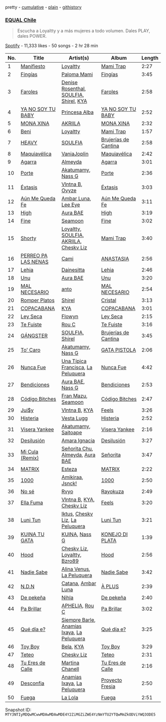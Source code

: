 pretty - [cumulative](/playlists/cumulative/37i9dQZF1DXaXeq4HFmqQR.md) - [plain](/playlists/plain/37i9dQZF1DXaXeq4HFmqQR) - [githistory](https://github.githistory.xyz/mackorone/spotify-playlist-archive/blob/main/playlists/plain/37i9dQZF1DXaXeq4HFmqQR)

### [EQUAL Chile](https://open.spotify.com/playlist/37i9dQZF1DXaXeq4HFmqQR)

> Escucha a Loyaltty y a más mujeres a todo volumen\. Dales PLAY, dales POWER.

[Spotify](https://open.spotify.com/user/spotify) - 11,333 likes - 50 songs - 2 hr 28 min

| No. | Title | Artist(s) | Album | Length |
|---|---|---|---|---|
| 1 | [Manifiesto](https://open.spotify.com/track/7rXnH5CggkXAAIxWHh0U0H) | [Loyaltty](https://open.spotify.com/artist/5DDpDYLDv4xasIBS6kp2wf) | [Mami Trap](https://open.spotify.com/album/6WGQyk4qU39c8CUx07IzSc) | 2:27 |
| 2 | [Fingías](https://open.spotify.com/track/7o0oY5wRcoV7oPuDhD2J1z) | [Paloma Mami](https://open.spotify.com/artist/7rOlQwf8OuFLFQp4aydjBt) | [Fingías](https://open.spotify.com/album/1V2sg9XB2TP29Ys4ER3fLn) | 3:45 |
| 3 | [Faroles](https://open.spotify.com/track/4eh4Et24YVZ97mCumJe0IK) | [Denise Rosenthal](https://open.spotify.com/artist/73SBwOgH6mrS09OyFHdR62), [SOULFIA](https://open.spotify.com/artist/1Q9Sx5tOmwems0qwLJZ5Cy), [Shirel](https://open.spotify.com/artist/5fNV5ubt46GqUpyP7Mh4Ln), [KYA](https://open.spotify.com/artist/1D1DNu1iQq7j7hFOlJZJyP) | [Faroles](https://open.spotify.com/album/6E2eSxShTgMRZi3WKjJev0) | 2:58 |
| 4 | [YA NO SOY TU BABY](https://open.spotify.com/track/3AIZ7XY0YxZHJ2Ao6d0YSg) | [Princesa Alba](https://open.spotify.com/artist/3hvDAraTidCTjQHIc4m8P3) | [YA NO SOY TU BABY](https://open.spotify.com/album/3nkkxVQVdD6LrC0pxPhJY3) | 2:52 |
| 5 | [MONA XINA](https://open.spotify.com/track/75XPqkFdaR5zFCJNbnj7DA) | [AKRIILA](https://open.spotify.com/artist/39hfuTf4PHfnHgIl0QBDGL) | [MONA XINA](https://open.spotify.com/album/5RHQ2fzewCE9TeJNG0pQMx) | 2:32 |
| 6 | [Beni](https://open.spotify.com/track/5QD5feAKRRARpcrunWkP4u) | [Loyaltty](https://open.spotify.com/artist/5DDpDYLDv4xasIBS6kp2wf) | [Mami Trap](https://open.spotify.com/album/6WGQyk4qU39c8CUx07IzSc) | 1:57 |
| 7 | [HEAVY](https://open.spotify.com/track/3bEetphA24F4tNyBW1p4Bz) | [SOULFIA](https://open.spotify.com/artist/1Q9Sx5tOmwems0qwLJZ5Cy) | [Brujerías de Cantina](https://open.spotify.com/album/4wkcKHHjFk2ZK7ou5d3Woy) | 2:58 |
| 8 | [Maquiavélica](https://open.spotify.com/track/2M6nyjvK6IAR2s6QKUY4Rr) | [VaniaJoplin](https://open.spotify.com/artist/5J7o47wyT1cQOkHPFwzq4X) | [Maquiavélica](https://open.spotify.com/album/5bFZOck3czgnJOIU1zvK2K) | 2:42 |
| 9 | [Agarra](https://open.spotify.com/track/5thlCBlPWSXxUJFdG0fEyH) | [Almeyda](https://open.spotify.com/artist/3ScIhY1EejsIFbTsU87XwF) | [Agarra](https://open.spotify.com/album/36zOI4pViRyY786coy335g) | 3:01 |
| 10 | [Porte](https://open.spotify.com/track/2ixCtJ3dVGT3pyjL7PDex1) | [Akatumamy](https://open.spotify.com/artist/38DOU02BQmlcooCqxr3aSd), [Nass G](https://open.spotify.com/artist/4HVaguMub30IBWNwP1k6WF) | [Porte](https://open.spotify.com/album/4aU679nTE0dDkQmIVqK7RW) | 2:36 |
| 11 | [Éxtasis](https://open.spotify.com/track/7KmhNkUM38Pn0EjVkGcuhi) | [Vlntna B](https://open.spotify.com/artist/5leFwWpTacAWLAom8B2JbS), [Ovyze](https://open.spotify.com/artist/4jzpU8H3P6UJYFUWwwwCx4) | [Éxtasis](https://open.spotify.com/album/5CuSM1UL5j2zySU8qsFZEf) | 3:03 |
| 12 | [Aún Me Queda Fe](https://open.spotify.com/track/2nCMRkfn5uJTvxD9k9SXoN) | [Ambar Luna](https://open.spotify.com/artist/3cJV9VzS3qt2MU60ilzNML), [Lee Eye](https://open.spotify.com/artist/1XQ6We9YHmRoIoD9rE9KBX) | [Aún Me Queda Fe](https://open.spotify.com/album/3VwhiG1lHrwwPTbdi32ZhO) | 3:11 |
| 13 | [High](https://open.spotify.com/track/5WxHiXTAIn8U7hUthK89C2) | [Aura BAE](https://open.spotify.com/artist/7jIywNxfjSZ2Dxm6OOzQPF) | [High](https://open.spotify.com/album/15ww8sGn53UcsQ6fSPcnji) | 3:19 |
| 14 | [Fine](https://open.spotify.com/track/3LCT2iQ7fCeEdUNwOQEona) | [Seamoon](https://open.spotify.com/artist/2h0ht04lePhc9LY0GHHJ1O) | [Fine](https://open.spotify.com/album/1C8XRMbIpfKRbJn58ZNofo) | 3:02 |
| 15 | [Shorty](https://open.spotify.com/track/7qKc4liOypG0CwDYQBYa9X) | [Loyaltty](https://open.spotify.com/artist/5DDpDYLDv4xasIBS6kp2wf), [SOULFIA](https://open.spotify.com/artist/1Q9Sx5tOmwems0qwLJZ5Cy), [AKRIILA](https://open.spotify.com/artist/39hfuTf4PHfnHgIl0QBDGL), [Cheskv Liz](https://open.spotify.com/artist/5K9EtnARaTKRXF4d7onHBv) | [Mami Trap](https://open.spotify.com/album/6WGQyk4qU39c8CUx07IzSc) | 3:40 |
| 16 | [PERREO PA LAS NENAS](https://open.spotify.com/track/5nTIro0TwwOaUIiJ2t6Gmk) | [Cami](https://open.spotify.com/artist/3VCrybIJKH7UurbDcZbMmn) | [ANASTASIA](https://open.spotify.com/album/3wbzzUJD8dnfUODIpoCoHO) | 2:56 |
| 17 | [Lehia](https://open.spotify.com/track/06DRbxvGPWBfUc5mf8ka0Y) | [Dainesitta](https://open.spotify.com/artist/4jUVJzcthHyWbl6IwK5EOl) | [Lehia](https://open.spotify.com/album/1DlDbvxnUDtT2RnWXYzP8F) | 2:46 |
| 18 | [Unu](https://open.spotify.com/track/18wY2ze6uhtIsneBCDKV0j) | [Aura BAE](https://open.spotify.com/artist/7jIywNxfjSZ2Dxm6OOzQPF) | [Unu](https://open.spotify.com/album/14ViOwDZ8noeswcMZx5Noj) | 3:20 |
| 19 | [MAL NECESARIO](https://open.spotify.com/track/55M73tEx2Db51y2hXvkaY9) | [anto](https://open.spotify.com/artist/3ZDlV4860jpcqhmIincWHF) | [MAL NECESARIO](https://open.spotify.com/album/2N7E8e5LmRFUv7yRnYazyB) | 2:54 |
| 20 | [Romper Platos](https://open.spotify.com/track/20kFOY6ejpGVov6BEZvTfw) | [Shirel](https://open.spotify.com/artist/5fNV5ubt46GqUpyP7Mh4Ln) | [Cristal](https://open.spotify.com/album/0k8fiM3A193BLZqPWYhWD1) | 3:13 |
| 21 | [COPACABANA](https://open.spotify.com/track/0hPHlk4amnX3CgVhoeEF9K) | [KYA](https://open.spotify.com/artist/1D1DNu1iQq7j7hFOlJZJyP) | [COPACABANA](https://open.spotify.com/album/2aMzComZzJaqrmcEoHKoaZ) | 3:01 |
| 22 | [Ley Seca](https://open.spotify.com/track/3HU1hZwW0Ga7QUng9Qsc0e) | [Flowyn](https://open.spotify.com/artist/5yVXomAAABiwOBUQVmo375) | [Ley Seca](https://open.spotify.com/album/591obbcRDbeiyNObOOsIAG) | 2:15 |
| 23 | [Te Fuiste](https://open.spotify.com/track/7lfZPghEhMddjiKmUUzjGf) | [Rou C](https://open.spotify.com/artist/2QDk2sxK8xHgNIIXNLgNZ9) | [Te Fuiste](https://open.spotify.com/album/6iki406BxDxrFOXfaLVxHC) | 3:16 |
| 24 | [GÁNGSTER](https://open.spotify.com/track/0iJadPAKxfyqXHQsyXv00X) | [SOULFIA](https://open.spotify.com/artist/1Q9Sx5tOmwems0qwLJZ5Cy), [Shirel](https://open.spotify.com/artist/5fNV5ubt46GqUpyP7Mh4Ln) | [Brujerías de Cantina](https://open.spotify.com/album/4wkcKHHjFk2ZK7ou5d3Woy) | 3:45 |
| 25 | [To' Caro](https://open.spotify.com/track/5L8dZ39OJpa4t0AGJX7FhJ) | [Akatumamy](https://open.spotify.com/artist/38DOU02BQmlcooCqxr3aSd), [Nass G](https://open.spotify.com/artist/4HVaguMub30IBWNwP1k6WF) | [GATA PISTOLA](https://open.spotify.com/album/61WaPbQFOC0svswIVNQpUn) | 2:06 |
| 26 | [Nunca Fue](https://open.spotify.com/track/1yoDprcj9nMx1kq9ZRRsG5) | [Una Típica Francisca](https://open.spotify.com/artist/7mCCpnILGKRMZ4RCA9e4lG), [La Peluquera](https://open.spotify.com/artist/2Y8ZTw3lEypiF5jpINYgGr) | [Nunca Fue](https://open.spotify.com/album/0NexOUhIG5wHThaul9GwPG) | 4:42 |
| 27 | [Bendiciones](https://open.spotify.com/track/2xvN8q1au8NoWMCgoS94PY) | [Aura BAE](https://open.spotify.com/artist/7jIywNxfjSZ2Dxm6OOzQPF), [Nass G](https://open.spotify.com/artist/4HVaguMub30IBWNwP1k6WF) | [Bendiciones](https://open.spotify.com/album/3KyYw5VuRgf8q7kHWrqS8p) | 2:53 |
| 28 | [Código Bitches](https://open.spotify.com/track/18GO3rvDlI9GOGkFxI2HOb) | [Fran Mazu](https://open.spotify.com/artist/7ID3luDdu0YgSEj9Tlwfiy), [Seamoon](https://open.spotify.com/artist/2h0ht04lePhc9LY0GHHJ1O) | [Código Bitches](https://open.spotify.com/album/5MO9LDiT7JT6iMGjxWJ2Z6) | 2:47 |
| 29 | [Jui$y](https://open.spotify.com/track/0J6ZsFfF2vUw1lf0EbZgrQ) | [Vlntna B](https://open.spotify.com/artist/5leFwWpTacAWLAom8B2JbS), [KYA](https://open.spotify.com/artist/1D1DNu1iQq7j7hFOlJZJyP) | [Feels](https://open.spotify.com/album/789Zq50xXSDEYuLDmo56Gj) | 3:26 |
| 30 | [Histeria](https://open.spotify.com/track/0oLzsLhd5K4vki6X1TTz03) | [Vesta Lugg](https://open.spotify.com/artist/4BMCoatjMD45S9nDzLVa3c) | [Histeria](https://open.spotify.com/album/633XRt6rpAhtLqQx4aBsNc) | 2:52 |
| 31 | [Visera Yankee](https://open.spotify.com/track/500wBp8dxe6Dtpc88B1tIH) | [Akatumamy](https://open.spotify.com/artist/38DOU02BQmlcooCqxr3aSd), [Saitoape](https://open.spotify.com/artist/1uXQ1A3Jy85T7cWKFvlgoU) | [Visera Yankee](https://open.spotify.com/album/1KF8txH6U6j7YRjmRFhsUI) | 2:16 |
| 32 | [Desilusión](https://open.spotify.com/track/2WZClCpIXY4L2k4FfayBbT) | [Amara Ignacia](https://open.spotify.com/artist/6YTu4Ih4tovKGdsq3UCnHa) | [Desilusión](https://open.spotify.com/album/3iPBHbQtfW67wIzVdvwHzY) | 3:27 |
| 33 | [Mi Cula \(Remix\)](https://open.spotify.com/track/4mRfyjonZZuRy3iTxKHazl) | [Señorita Chu](https://open.spotify.com/artist/66HozQ44x8qKTB7irTL2NJ), [Almeyda](https://open.spotify.com/artist/3ScIhY1EejsIFbTsU87XwF), [Aura BAE](https://open.spotify.com/artist/7jIywNxfjSZ2Dxm6OOzQPF) | [Señorita](https://open.spotify.com/album/7t50mP3PTQZkO1O8BeqV4z) | 3:47 |
| 34 | [MATRIX](https://open.spotify.com/track/0XXhYM7qlTHbrYTpI44XO7) | [Esteza](https://open.spotify.com/artist/4ywTwQEW20qTHhC7nJPZsJ) | [MATRIX](https://open.spotify.com/album/1eAuOa1shPZKN6OS25iScZ) | 2:22 |
| 35 | [1000](https://open.spotify.com/track/0LNeX04cUkoS0j9LDuNuyA) | [Amikiraa](https://open.spotify.com/artist/3xCoO7TgLAuhKkNz0uRwo2), [Jsnck!](https://open.spotify.com/artist/3oFAXYbLPLYimPiQ3JJzSj) | [1000](https://open.spotify.com/album/4W1bHfVBxpmXXGywqv7vx6) | 2:50 |
| 36 | [No sé](https://open.spotify.com/track/1cSBQQlx8r3aWJimguLnHc) | [Rvyo](https://open.spotify.com/artist/6eo5LO5tYMMvvKa6iLoY2n) | [Rayokuza](https://open.spotify.com/album/3RbneQRC7hqcFIn2DZpCKg) | 2:49 |
| 37 | [Ella Fuma](https://open.spotify.com/track/4Q8woCjhHUoic8IrpIMKr9) | [Vlntna B](https://open.spotify.com/artist/5leFwWpTacAWLAom8B2JbS), [KYA](https://open.spotify.com/artist/1D1DNu1iQq7j7hFOlJZJyP), [Cheskv Liz](https://open.spotify.com/artist/5K9EtnARaTKRXF4d7onHBv) | [Feels](https://open.spotify.com/album/789Zq50xXSDEYuLDmo56Gj) | 3:20 |
| 38 | [Luni Tun](https://open.spotify.com/track/0YDV4jdHf8W6N9KvhrIh4d) | [Iktus](https://open.spotify.com/artist/4DqguavmAWXP4KjI7badwW), [Cheskv Liz](https://open.spotify.com/artist/5K9EtnARaTKRXF4d7onHBv), [La Peluquera](https://open.spotify.com/artist/2Y8ZTw3lEypiF5jpINYgGr) | [Luni Tun](https://open.spotify.com/album/1cIeelqlUeS3al1jk4d1Hg) | 3:21 |
| 39 | [KUINA TU GATA](https://open.spotify.com/track/55D2Xql8aCLVNf9Rj7mnRA) | [KUINA](https://open.spotify.com/artist/2fjInVWSawW5FUnXd3QLqb), [Nass G](https://open.spotify.com/artist/4HVaguMub30IBWNwP1k6WF) | [KONEJO DI PLATA](https://open.spotify.com/album/7pya0vD47R76K51BNNg572) | 1:39 |
| 40 | [Hood](https://open.spotify.com/track/3IdbqWoAfMvVqT2dXvvFmt) | [Cheskv Liz](https://open.spotify.com/artist/5K9EtnARaTKRXF4d7onHBv), [Loyaltty](https://open.spotify.com/artist/5DDpDYLDv4xasIBS6kp2wf), [Bzro89](https://open.spotify.com/artist/6wNDDqNJiaDvQHz7Dzi47t) | [Hood](https://open.spotify.com/album/5yIX4L7VrnteUcr8DivdnE) | 2:56 |
| 41 | [Nadie Sabe](https://open.spotify.com/track/56UG58x5poofkDTNhpA4y1) | [Alina Venus](https://open.spotify.com/artist/4JPXZR7CtiS8H5hFSb6SX5), [La Peluquera](https://open.spotify.com/artist/2Y8ZTw3lEypiF5jpINYgGr) | [Nadie Sabe](https://open.spotify.com/album/1hxkLA3bLg96weMY7b6hcL) | 3:42 |
| 42 | [N.D.N](https://open.spotify.com/track/1QA7twQReH7kc3rusYjeWx) | [Catana](https://open.spotify.com/artist/5M93gtdh8dIv85CDYnuP90), [Ambar Luna](https://open.spotify.com/artist/3cJV9VzS3qt2MU60ilzNML) | [À PLUS](https://open.spotify.com/album/6fV1ZKfUAm1BvJzTe6yzdr) | 2:39 |
| 43 | [De pekeña](https://open.spotify.com/track/1pa3xJ7P0382stEkkmqf4U) | [Nihla](https://open.spotify.com/artist/74UNE9EF6heknm43N3LPMf) | [De pekeña](https://open.spotify.com/album/5BmoPzfI1oQGTxHlq5uyBa) | 2:40 |
| 44 | [Pa Brillar](https://open.spotify.com/track/2hLYw0CXY5uTXk5jwFOdYI) | [APHELIA](https://open.spotify.com/artist/0wi4BjYbEeecnYvhQtvwi3), [Rou C](https://open.spotify.com/artist/2QDk2sxK8xHgNIIXNLgNZ9) | [Pa Brillar](https://open.spotify.com/album/2YevHM1xhh11dwoZqiQ6kQ) | 3:02 |
| 45 | [Qué día e?](https://open.spotify.com/track/61SzsepfiQ725uJYOb1d5J) | [Siempre Barle](https://open.spotify.com/artist/2KTYzko4LFqvLv6FOLI0H7), [Anamias Ixaya](https://open.spotify.com/artist/0oMQkNMyylPQB8NKVVjEWK), [La Peluquera](https://open.spotify.com/artist/2Y8ZTw3lEypiF5jpINYgGr) | [Qué día e?](https://open.spotify.com/album/0Q5Ku0HRfUpFyH9hUjXxUY) | 3:25 |
| 46 | [Toy Boy](https://open.spotify.com/track/5sjqlVM7tFuJBxQ2xg2GbH) | [Bela](https://open.spotify.com/artist/6MigjLa7elvwPnuyymlHs2), [KYA](https://open.spotify.com/artist/1D1DNu1iQq7j7hFOlJZJyP) | [Toy Boy](https://open.spotify.com/album/0vLVFANPru7CXVcuzI9nVi) | 3:29 |
| 47 | [Teteo](https://open.spotify.com/track/6j2a0uszU96dBMLt3DAPtC) | [Cheskv Liz](https://open.spotify.com/artist/5K9EtnARaTKRXF4d7onHBv) | [Teteo](https://open.spotify.com/album/5qPpnqKrwB6OLBfu07uHj6) | 2:31 |
| 48 | [Tu Eres de Calle](https://open.spotify.com/track/0Qx2wiW2Gef7HEiBZDGRBK) | [Martina Chanell](https://open.spotify.com/artist/0Z7DuTrKPkljJP0O9eiiVJ) | [Tu Eres de Calle](https://open.spotify.com/album/1VSdt3ZsXfmNZWMTfZpqsh) | 2:16 |
| 49 | [Desconfia](https://open.spotify.com/track/6S2GReB5OOrDXZdr2l6vcm) | [Anamias Ixaya](https://open.spotify.com/artist/0oMQkNMyylPQB8NKVVjEWK), [La Peluquera](https://open.spotify.com/artist/2Y8ZTw3lEypiF5jpINYgGr) | [Proyecto Fresia](https://open.spotify.com/album/3tjRB8i1dJ8Moin1F0RKjp) | 2:50 |
| 50 | [Fuega](https://open.spotify.com/track/2nh8GLnWGZwGUUryJfSlNf) | [La Lola](https://open.spotify.com/artist/76fJm7snE4sS86N9gd7tnT) | [Fuega](https://open.spotify.com/album/5xOlrYq3hPU7PFhyCf0jAg) | 2:51 |

Snapshot ID: `MTY3NTIyMDQwMCwwMDAwMDAwMDE4Y2ZiMGZiZWE4YzNmYTU2YTQwMmZkODViYWQ3ODE5`

